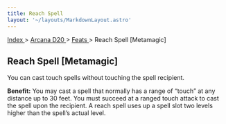 ```yaml
---
title: Reach Spell
layout: '~/layouts/MarkdownLayout.astro'
---
```


[ Index ](/) > [ Arcana D20 ](/arcana.d20.srd) > [ Feats ](/arcana.d20.srd/feats) > Reach Spell [Metamagic]

##  Reach Spell [Metamagic]

You can cast touch spells without touching the spell recipient.

**Benefit:** You may cast a spell that normally has a range of “touch” at any
distance up to 30 feet. You must succeed at a ranged touch attack to cast the
spell upon the recipient. A reach spell uses up a spell slot two levels higher
than the spell’s actual level.

